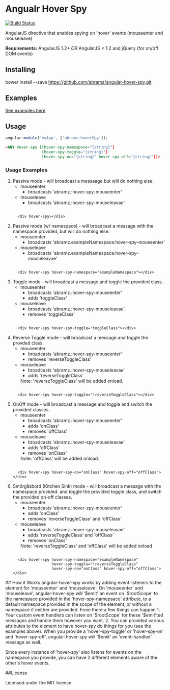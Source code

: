 Angualr Hover Spy
==================
[![Build Status](https://secure.travis-ci.org/abramz/angular-hover-spy.png)](http://travis-ci.org/abramz/angular-hover-spy)

AngularJS directive that enables spying on 'hover' events (mouseenter and mouseleave)

**Requirements:** AngularJS 1.2+ *OR* AngularJS < 1.2 and jQuery (for on/off DOM events)

## Installing

  bower install --save https://github.com/abramz/angular-hover-spy.git
  
## Examples

[See examples here](http://abramz.github.io/angular-hover-spy-example)

## Usage

```javascript
angular.module('myApp', ['abramz.hoverSpy']);
```

```html
<ANY hover-spy [[hover-spy-namespace="{string}"]
                [hover-spy-toggle="{string}"]
                [hover-spy-on="{string}" hover-spy-off="{string}"]]>
```

### Usage Examples
<ol>
  <li>Passive mode - will broadcast a messaage but will do nothing else.
    <ul>
      <li>mouseenter
        <ul>
          <li>broadcasts 'abramz.:hover-spy-mouseenter'</li>
        </ul>
      </li>
      <li>mouseleave
        <ul>
          <li>broadcasts 'abramz.:hover-spy-mouseleavae'</li>
        </ul>
      </li>
    </ul>
    <pre lang="html"><code>
  &lt;div hover-spy&gt;&lt;/div&gt;</pre></code>
  </li>
  <li>Passive mode (w/ namespace) - will broadcast a message with the namespace provided, but will do nothing else.
    <ul>
        <li>mouseenter
          <ul>
            <li>broadcasts 'abramz.exampleNamespace:hover-spy-mouseenter'</li>
          </ul>
        </li>
        <li>mouseleave
          <ul>
            <li>broadcasts 'abramz.exampleNamespace:hover-spy-mouseleavae'</li>
          </ul>
        </li>
    </ul>
    <pre lang="html"><code>
  &lt;div hover-spy hover-spy-namespace="exampleNamespace"&gt;&lt;/div&gt;</pre></code>
  </li>
  <li>Toggle mode - will broadcast a message and toggle the provided class.
    <ul>
        <li>mouseenter
          <ul>
            <li>broadcasts 'abramz.:hover-spy-mouseenter'</li>
            <li>adds 'toggleClass'</li>
          </ul>
        </li>
        <li>mouseleave
          <ul>
            <li>broadcasts 'abramz.:hover-spy-mouseleavae'</li>
            <li>removes 'toggleClass'</li>
          </ul>
        </li>
    </ul>
    <pre lang="html"><code>
  &lt;div hover-spy hover-spy-toggle="toggleClass"&gt;&lt;/div&gt;</pre></code>
  </li>
  <li>Reverse Toggle mode - will broadcast a message and toggle the provded class.
    <ul>
        <li>mouseenter
          <ul>
            <li>broadcasts 'abramz.:hover-spy-mouseenter'</li>
            <li>removes 'reverseToggleClass'</li>
          </ul>
        </li>
        <li>mouseleave
          <ul>
            <li>broadcasts 'abramz.:hover-spy-mouseleavae'</li>
            <li>adds 'reverseToggleClass'</li>
          </ul>
        </li>
        <l1>Note: 'reverseToggleClass' will be added onload.
    </ul>
    <pre lang="html"><code>
  &lt;div hover-spy hover-spy-toggle="!reverseToggleClass"&gt;&lt;/div&gt;</pre></code>
  </li>
  <li>OnOff mode - will broadcast a message and toggle and switch the provided classes.
    <ul>
        <li>mouseenter
          <ul>
            <li>broadcasts 'abramz.:hover-spy-mouseenter'</li>
            <li>adds 'onClass'</li>
            <li>removes 'offClass'</li>
          </ul>
        </li>
        <li>mouseleave
          <ul>
            <li>broadcasts 'abramz.:hover-spy-mouseleavae'</li>
            <li>adds 'offClass'</li>
            <li>removes 'onClass'</li>
          </ul>
        </li>
        <l1>Note: 'offClass' will be added onload.
    </ul>
    <pre lang="html"><code>
  &lt;div hover-spy hover-spy-on="onClass" hover-spy-off="offClass"&gt;&lt;/div&gt;</pre></code>
  </li>
  <li>Smörgåsbord (Kitchen Sink) mode - will broadcast a message with the namespace provided. and toggle the provided toggle class, and switch the provided on-off classes.
    <ul>
        <li>mouseenter
          <ul>
            <li>broadcasts 'abramz.:hover-spy-mouseenter'</li>
            <li>adds 'onClass'</li>
            <li>removes 'reverseToggleClass' and 'offClass'</li>
          </ul>
        </li>
        <li>mouseleave
          <ul>
            <li>broadcasts 'abramz.:hover-spy-mouseleavae'</li>
            <li>adds 'reverseToggleClass' and 'offClass'</li>
            <li>removes 'onClass'</li>
          </ul>
        </li>
        <l1>Note: 'reverseToggleClass' and 'offClass' will be added onload
    </ul>
    <pre lang="html"><code>
  &lt;div hover-spy hover-spy-namespace="exampleNamespace" 
                 hover-spy-toggle="!reverseToggleClass" 
                 hover-spy-on="onClass" hover-spy-off="offClass"&gt;&lt;/div&gt;</pre></code>
  </li>
</ol>
## How it Works
angular-hover-spy works by adding event listeners to the element for 'mouseenter' and  'mouseleave'. On 'mouseenter' and 'mouseleave', angular-hover-spy will '$emit' an event on '$rootScope' to the namespace provided in the 'hover-spy-namepsace' attribute, to a default namespace provided in the scope of the element, or without a namespace if neither are provided. From there a few things can happen
  1. Your custom event handlers can listen on '$rootScope' for these '$emit'ted messages and handle them however you want.
  2. You can provided various attributes to the element to have hover-spy do things for you (see the examples above). When you provide a 'hover-spy-toggle' or 'hover-spy-on' and 'hover-spy-off', angular-hover-spy will '$emit' an 'event-handled' message as well.

Since every instance of 'hover-spy' also listens for events on the namespace you provide, you can have 2 different elements aware of the other's hover events.

##License

Licensed under the MIT license
